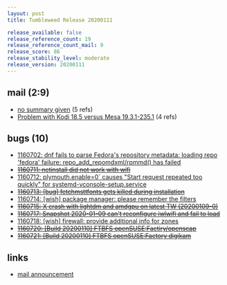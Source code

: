 ```yaml
---
layout: post
title: Tumbleweed Release 20200111

release_available: false
release_reference_count: 19
release_reference_count_mail: 9
release_score: 86
release_stability_level: moderate
release_version: 20200111
---
```


## mail (2:9)

- [no summary given](https://github.com/boombatower/tumbleweed-review/issues/10) (5 refs)
- [Problem with Kodi 18.5 versus Mesa 19.3.1-235.1](https://lists.opensuse.org/opensuse-factory/2020-01/msg00203.html) (4 refs)

## bugs (10)

<!--more-->

- [1160702: dnf fails to parse Fedora's repository metadata: loading repo 'fedora' failure: repo_add_repomdxml/rpmmd() has failed](https://bugzilla.opensuse.org/show_bug.cgi?id=1160702)
- ~~[1160711: netinstall did not work with wifi](https://bugzilla.opensuse.org/show_bug.cgi?id=1160711)~~
- [1160712: plymouth.enable=0` causes "Start request repeated too quickly" for systemd-vconsole-setup.service](https://bugzilla.opensuse.org/show_bug.cgi?id=1160712)
- ~~[1160713: \[bug\] fetchmsttfonts gets killed during installation](https://bugzilla.opensuse.org/show_bug.cgi?id=1160713)~~
- [1160714: \[wish\] package manager: please remember the filters](https://bugzilla.opensuse.org/show_bug.cgi?id=1160714)
- ~~[1160715: X crash with lightdm and amdgpu on latest TW (20200109-0)](https://bugzilla.opensuse.org/show_bug.cgi?id=1160715)~~
- ~~[1160717: Snapshot 2020-01-09 can't reconfigure iwlwifi and fail to load](https://bugzilla.opensuse.org/show_bug.cgi?id=1160717)~~
- [1160718: \[wish\] firewall: provide additional info for zones](https://bugzilla.opensuse.org/show_bug.cgi?id=1160718)
- ~~[1160720: \[Build 20200110\] FTBFS openSUSE:Factiry/openscap](https://bugzilla.opensuse.org/show_bug.cgi?id=1160720)~~
- ~~[1160721: \[Build 20200110\] FTBFS openSUSE:Factory digikam](https://bugzilla.opensuse.org/show_bug.cgi?id=1160721)~~



## links

- [mail announcement](https://github.com/boombatower/tumbleweed-review/issues/10)
